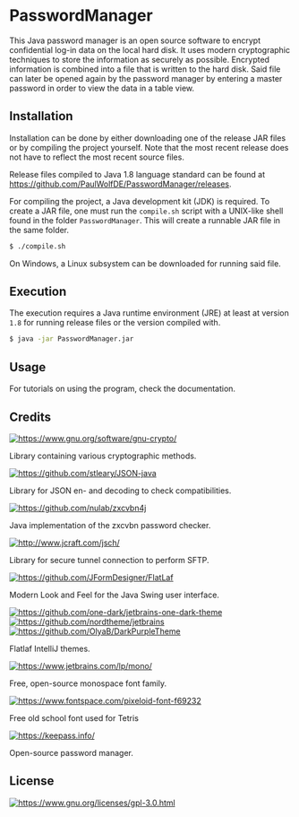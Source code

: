 # PasswordManager
This Java password manager is an open source software to encrypt confidential log-in data on the local hard disk. It uses modern cryptographic techniques to store the information as securely as possible. Encrypted information is combined into a file that is written to the hard disk. Said file can later be opened again by the password manager by entering a master password in order to view the data in a table view.

## Installation
Installation can be done by either downloading one of the release JAR files or by compiling the project yourself. Note that the most recent release does not have to reflect the most recent source files.

Release files compiled to Java 1.8 language standard can be found at https://github.com/PaulWolfDE/PasswordManager/releases.

For compiling the project, a Java development kit (JDK) is required. To create a JAR file, one must run the `compile.sh` script with a UNIX-like shell found in the folder `PasswordManager`. This will create a runnable JAR file in the same folder. 

```sh
$ ./compile.sh
```

On Windows, a Linux subsystem can be downloaded for running said file.

## Execution
The execution requires a Java runtime environment (JRE) at least at version `1.8` for running release files or the version compiled with.

```sh
$ java -jar PasswordManager.jar
```

## Usage
For tutorials on using the program, check the documentation.

## Credits
[<img alt="https://www.gnu.org/software/gnu-crypto/" src="https://img.shields.io/badge/Library-GNU Crypto-blue.svg">](https://www.gnu.org/software/gnu-crypto/)

Library containing various cryptographic methods.

[<img alt="https://github.com/stleary/JSON-java" src="https://img.shields.io/badge/Library-JSON Java-blue.svg">](https://github.com/stleary/JSON-java)

Library for JSON en- and decoding to check compatibilities.

[<img alt="https://github.com/nulab/zxcvbn4j" src="https://img.shields.io/badge/Library-zxcvbn4j-blue.svg">](https://github.com/nulab/zxcvbn4j)

Java implementation of the zxcvbn password checker.

[<img alt="http://www.jcraft.com/jsch/" src="https://img.shields.io/badge/Library-Jsch-blue.svg">](http://www.jcraft.com/jsch/)

Library for secure tunnel connection to perform SFTP.

[<img alt="https://github.com/JFormDesigner/FlatLaf" src="https://img.shields.io/badge/Library-FlatLaf-blue.svg">](https://github.com/JFormDesigner/FlatLaf)

Modern Look and Feel for the Java Swing user interface.

[<img alt="https://github.com/one-dark/jetbrains-one-dark-theme" src="https://img.shields.io/badge/Theme-OneDark-tan.svg">](https://github.com/one-dark/jetbrains-one-dark-theme) 
[<img alt="https://github.com/nordtheme/jetbrains" src="https://img.shields.io/badge/Theme-Nord-tan.svg">](https://github.com/nordtheme/jetbrains)
[<img alt="https://github.com/OlyaB/DarkPurpleTheme" src="https://img.shields.io/badge/Theme-DarkPurple-tan.svg">](https://github.com/OlyaB/DarkPurpleTheme)

Flatlaf IntelliJ themes.

[<img alt="https://www.jetbrains.com/lp/mono/" src="https://img.shields.io/badge/Font-JetBrainsMono-yellow.svg">](https://www.jetbrains.com/lp/mono/)

Free, open-source monospace font family.

[<img alt="https://www.fontspace.com/pixeloid-font-f69232" src="https://img.shields.io/badge/Font-Pixeloid-yellow.svg">](https://www.fontspace.com/pixeloid-font-f69232)

Free old school font used for Tetris

[<img alt="https://keepass.info/" src="https://img.shields.io/badge/Inspiration-KeePass-green.svg">](https://keepass.info/)

Open-source password manager.

## License
[<img alt="https://www.gnu.org/licenses/gpl-3.0.html" src="https://img.shields.io/badge/License-GPLv3-important.svg">](https://www.gnu.org/licenses/gpl-3.0.html)